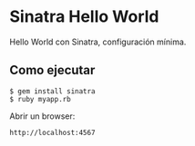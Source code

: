 # Sinatra Hello World
Hello World con Sinatra, configuración mínima.

## Como ejecutar

	$ gem install sinatra
	$ ruby myapp.rb

Abrir un browser:
	
	http://localhost:4567